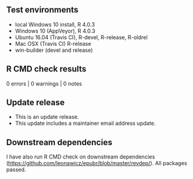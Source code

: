 ## Test environments

* local Windows 10 install, R 4.0.3
* Windows 10 (AppVeyor), R 4.0.3
* Ubuntu 16.04 (Travis CI), R-devel, R-release, R-oldrel
* Mac OSX (Travis CI) R-release
* win-builder (devel and release)

## R CMD check results

0 errors | 0 warnings | 0 notes

## Update release

* This is an update release.
* This update includes a maintainer email address update.

## Downstream dependencies

I have also run R CMD check on downstream dependencies
(https://github.com/leonawicz/epubr/blob/master/revdep/). 
All packages passed.
